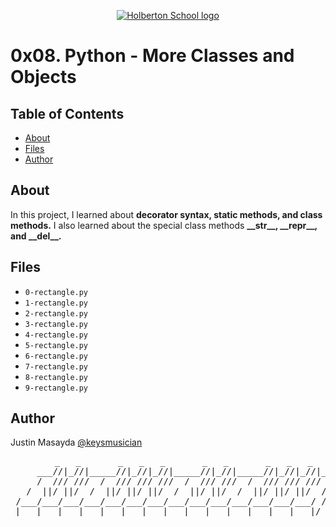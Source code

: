<p align="center">
  <a href=#>
    <img src="https://user-images.githubusercontent.com/74752740/175812508-dc2482bf-bd5b-4c0a-b075-1bede95c488e.png" alt="Holberton School logo">
  </a>
</p>

# 0x08. Python - More Classes and Objects

## Table of Contents
* [About](#about)
* [Files](#files)
* [Author](#author)

## About
In this project, I learned about **decorator syntax, static methods, and class methods.** I also learned about the special class methods **\_\_str__, \_\_repr__, and \_\_del__.**

## Files
* `0-rectangle.py`
* `1-rectangle.py`
* `2-rectangle.py`
* `3-rectangle.py`
* `4-rectangle.py`
* `5-rectangle.py`
* `6-rectangle.py`
* `7-rectangle.py`
* `8-rectangle.py`
* `9-rectangle.py`

## Author
Justin Masayda [@keysmusician](https://github.com/keysmusician)
<pre align="center">
      _   _       _   _   _       _   _       _   _   _
     ___//|_//|_____//|_//|_//|_____//|_//|_____//|_//|_//|___
     /  /// ///  /  /// /// ///  /  /// ///  /  /// /// ///  / |
   /  ||/ ||/  /  ||/ ||/ ||/  /  ||/ ||/  /  ||/ ||/ ||/  / /
 /___/___/___/___/___/___/___/___/___/___/___/___/___/___/ /
|___|___|___|___|___|___|___|___|___|___|___|___|___|___|/
</pre>
<p><span style="font-family: 'Lucida Console'; line-height: 14px; font-size: 14px; display: inline-block;">&nbsp;</span></p>
